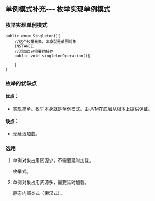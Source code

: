 ## 单例模式补充--- 枚举实现单例模式

### 枚举实现单例模式

```
public enum Singleton(){
	//这个枚举元素，本身就是单例对象
	INSTANCE;
	//添加自己需要的操作
	public void singletonOperation(){
	
	}
}
```

### 枚举的优缺点

#### 优点：

- 实现简单。枚举本身就是单例模式。由JVM在底层从根本上提供保证。

#### 缺点：

- 无延迟加载。

### 选用

1. 单例对象占用资源少，不需要延时加载。

    枚举式。

2. 单例对象占用资源多，需要延时加载。

   静态内部类式（懒汉式）。

